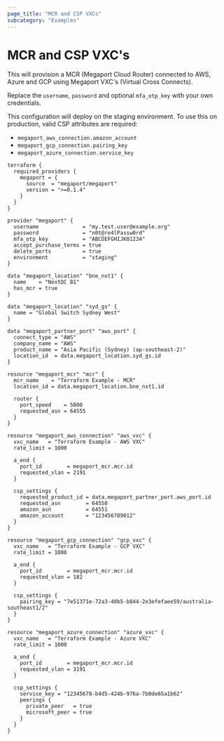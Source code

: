```yaml
---
page_title: "MCR and CSP VXCs"
subcategory: "Examples"
---
```


# MCR and CSP VXC's
This will provision a MCR (Megaport Cloud Router) connected to AWS, Azure and GCP using Megaport VXC's (Virtual Cross Connects).  

Replace the `username`, `password` and optional `mfa_otp_key` with your own credentials.  

This configuration will deploy on the staging environment. To use this on production, valid CSP attributes are required:
+ `megaport_aws_connection.amazon_account`
+ `megaport_gcp_connection.pairing_key`
+ `megaport_azure_connection.service_key`

```
terraform {
  required_providers {
    megaport = {
      source  = "megaport/megaport"
      version = ">=0.1.4"
    }
  }
}

provider "megaport" {
  username              = "my.test.user@example.org"
  password              = "n0t@re4lPassw0rd"
  mfa_otp_key           = "ABCDEFGHIJK01234"
  accept_purchase_terms = true
  delete_ports          = true
  environment           = "staging"
}

data "megaport_location" "bne_nxt1" {
  name    = "NextDC B1"
  has_mcr = true
}

data "megaport_location" "syd_gs" {
  name = "Global Switch Sydney West"
}

data "megaport_partner_port" "aws_port" {
  connect_type = "AWS"
  company_name = "AWS"
  product_name = "Asia Pacific (Sydney) (ap-southeast-2)"
  location_id  = data.megaport_location.syd_gs.id
}

resource "megaport_mcr" "mcr" {
  mcr_name    = "Terraform Example - MCR"
  location_id = data.megaport_location.bne_nxt1.id

  router {
    port_speed    = 5000
    requested_asn = 64555
  }
}

resource "megaport_aws_connection" "aws_vxc" {
  vxc_name   = "Terraform Example - AWS VXC"
  rate_limit = 1000

  a_end {
    port_id        = megaport_mcr.mcr.id
    requested_vlan = 2191
  }

  csp_settings {
    requested_product_id = data.megaport_partner_port.aws_port.id
    requested_asn        = 64550
    amazon_asn           = 64551
    amazon_account       = "123456789012"
  }
}

resource "megaport_gcp_connection" "gcp_vxc" {
  vxc_name   = "Terraform Example - GCP VXC"
  rate_limit = 1000

  a_end {
    port_id        = megaport_mcr.mcr.id
    requested_vlan = 182
  }

  csp_settings {
    pairing_key = "7e51371e-72a3-40b5-b844-2e3efefaee59/australia-southeast1/2"
  }
}

resource "megaport_azure_connection" "azure_vxc" {
  vxc_name   = "Terraform Example - Azure VXC"
  rate_limit = 1000

  a_end {
    port_id        = megaport_mcr.mcr.id
    requested_vlan = 3191
  }

  csp_settings {
    service_key = "12345678-b4d5-424b-976a-7b0de65a1b62"
    peerings {
      private_peer   = true
      microsoft_peer = true
    }
  }
}
```
